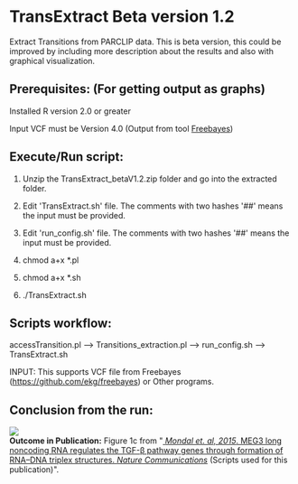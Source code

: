 TransExtract Beta version 1.2
=============================

Extract Transitions from PARCLIP data. This is beta version, this could be improved by including more description about the results and also with graphical visualization.

Prerequisites: (For getting output as graphs)
--------------

Installed R version 2.0 or greater

Input VCF must be Version 4.0 (Output from tool <a href="https://github.com/santhilalsubhash/freebayes" target="new">Freebayes</a>)

Execute/Run script: 
------------------

1) Unzip the TransExtract_betaV1.2.zip folder and go into the extracted folder.

2) Edit 'TransExtract.sh' file. The comments with two hashes '##' means the input must be provided.

3) Edit 'run_config.sh' file. The comments with two hashes '##' means the input must be provided.

4) chmod a+x *.pl

5) chmod a+x *.sh

6) ./TransExtract.sh


Scripts workflow:
----------------

accessTransition.pl --> Transitions_extraction.pl --> run_config.sh --> TransExtract.sh


INPUT: This supports VCF file from Freebayes (https://github.com/ekg/freebayes) or Other programs.


Conclusion from the run:
-----------------------

<img src="http://kandurilab.org/bioinformatics/github/TransExtract/transExtract_conversions.png"><br>
<b>Outcome in Publication:</b> Figure 1c from "<a href="https://www.nature.com/articles/ncomms8743"> <i>Mondal et. al, 2015</i>. MEG3 long noncoding RNA regulates the TGF-β pathway genes through formation of RNA–DNA triplex structures. <i>Nature Communications</i></a> (Scripts used for this publication)".




